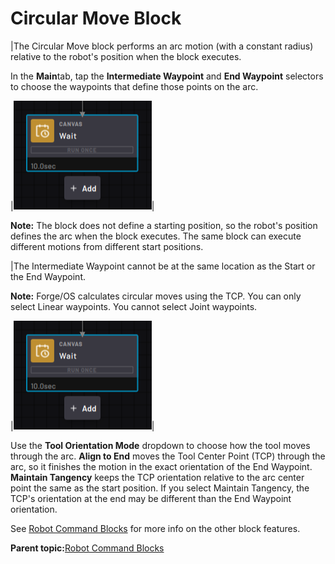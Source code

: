# Circular Move Block

|The Circular Move block performs an arc motion \(with a constant radius\) relative to the robot's position when the block executes.

In the **Main**tab, tap the **Intermediate Waypoint** and **End Waypoint** selectors to choose the waypoints that define those points on the arc.

|![](../Images/TaskCanvasBlockGlossary/Canvas-Block-Wait.png)|

**Note:** The block does not define a starting position, so the robot's position defines the arc when the block executes. The same block can execute different motions from different start positions.

|The Intermediate Waypoint cannot be at the same location as the Start or the End Waypoint.

**Note:** Forge/OS calculates circular moves using the TCP. You can only select Linear waypoints. You cannot select Joint waypoints.

|![](../Images/TaskCanvasBlockGlossary/Canvas-Block-Wait.png)|

Use the **Tool Orientation Mode** dropdown to choose how the tool moves through the arc. **Align to End** moves the Tool Center Point \(TCP\) through the arc, so it finishes the motion in the exact orientation of the End Waypoint. **Maintain Tangency** keeps the TCP orientation relative to the arc center point the same as the start position. If you select Maintain Tangency, the TCP's orientation at the end may be different than the End Waypoint orientation.

See [Robot Command Blocks](Robot-Overview.md) for more info on the other block features.

**Parent topic:**[Robot Command Blocks](../TaskCanvasBlockGlossary/Robot-Overview.md)

